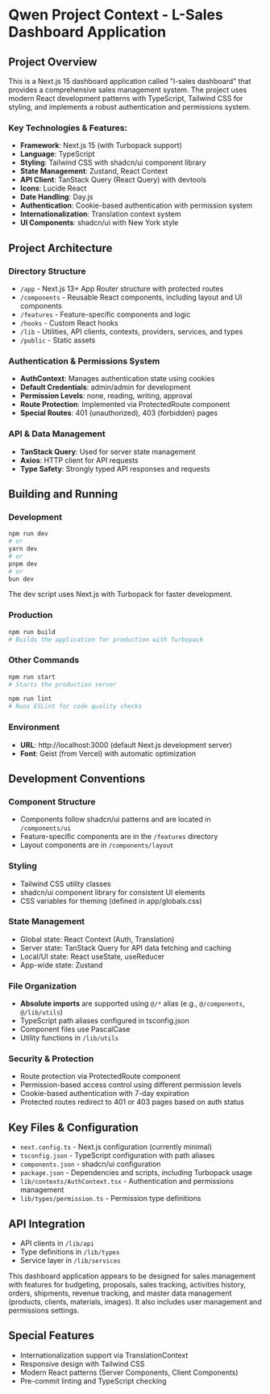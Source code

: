 # Qwen Project Context - L-Sales Dashboard Application

## Project Overview

This is a Next.js 15 dashboard application called "l-sales dashboard" that provides a comprehensive sales management system. The project uses modern React development patterns with TypeScript, Tailwind CSS for styling, and implements a robust authentication and permissions system.

### Key Technologies & Features:
- **Framework**: Next.js 15 (with Turbopack support)
- **Language**: TypeScript
- **Styling**: Tailwind CSS with shadcn/ui component library
- **State Management**: Zustand, React Context
- **API Client**: TanStack Query (React Query) with devtools
- **Icons**: Lucide React
- **Date Handling**: Day.js
- **Authentication**: Cookie-based authentication with permission system
- **Internationalization**: Translation context system
- **UI Components**: shadcn/ui with New York style

## Project Architecture

### Directory Structure
- `/app` - Next.js 13+ App Router structure with protected routes
- `/components` - Reusable React components, including layout and UI components
- `/features` - Feature-specific components and logic
- `/hooks` - Custom React hooks
- `/lib` - Utilities, API clients, contexts, providers, services, and types
- `/public` - Static assets

### Authentication & Permissions System
- **AuthContext**: Manages authentication state using cookies
- **Default Credentials**: admin/admin for development
- **Permission Levels**: none, reading, writing, approval
- **Route Protection**: Implemented via ProtectedRoute component
- **Special Routes**: 401 (unauthorized), 403 (forbidden) pages

### API & Data Management
- **TanStack Query**: Used for server state management
- **Axios**: HTTP client for API requests
- **Type Safety**: Strongly typed API responses and requests

## Building and Running

### Development
```bash
npm run dev
# or
yarn dev
# or
pnpm dev
# or
bun dev
```
The dev script uses Next.js with Turbopack for faster development.

### Production
```bash
npm run build
# Builds the application for production with Turbopack
```

### Other Commands
```bash
npm run start
# Starts the production server

npm run lint
# Runs ESLint for code quality checks
```

### Environment
- **URL**: http://localhost:3000 (default Next.js development server)
- **Font**: Geist (from Vercel) with automatic optimization

## Development Conventions

### Component Structure
- Components follow shadcn/ui patterns and are located in `/components/ui`
- Feature-specific components are in the `/features` directory
- Layout components are in `/components/layout`

### Styling
- Tailwind CSS utility classes
- shadcn/ui component library for consistent UI elements
- CSS variables for theming (defined in app/globals.css)

### State Management
- Global state: React Context (Auth, Translation)
- Server state: TanStack Query for API data fetching and caching
- Local/UI state: React useState, useReducer
- App-wide state: Zustand

### File Organization
- **Absolute imports** are supported using `@/*` alias (e.g., `@/components`, `@/lib/utils`)
- TypeScript path aliases configured in tsconfig.json
- Component files use PascalCase
- Utility functions in `/lib/utils`

### Security & Protection
- Route protection via ProtectedRoute component
- Permission-based access control using different permission levels
- Cookie-based authentication with 7-day expiration
- Protected routes redirect to 401 or 403 pages based on auth status

## Key Files & Configuration

- `next.config.ts` - Next.js configuration (currently minimal)
- `tsconfig.json` - TypeScript configuration with path aliases
- `components.json` - shadcn/ui configuration
- `package.json` - Dependencies and scripts, including Turbopack usage
- `lib/contexts/AuthContext.tsx` - Authentication and permissions management
- `lib/types/permission.ts` - Permission type definitions

## API Integration
- API clients in `/lib/api`
- Type definitions in `/lib/types`
- Service layer in `/lib/services`

This dashboard application appears to be designed for sales management with features for budgeting, proposals, sales tracking, activities history, orders, shipments, revenue tracking, and master data management (products, clients, materials, images). It also includes user management and permissions settings.

## Special Features
- Internationalization support via TranslationContext
- Responsive design with Tailwind CSS
- Modern React patterns (Server Components, Client Components)
- Pre-commit linting and TypeScript checking
